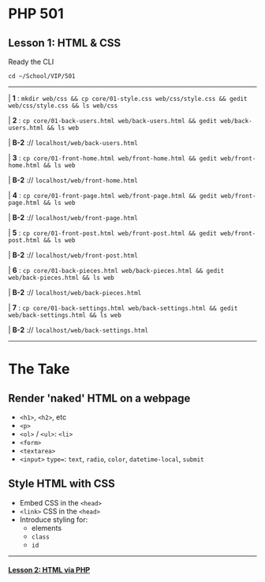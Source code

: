 # PHP 501
## Lesson 1: HTML & CSS

Ready the CLI

`cd ~/School/VIP/501`

___

| **1** : `mkdir web/css && cp core/01-style.css web/css/style.css && gedit web/css/style.css && ls web/css`

| **2** : `cp core/01-back-users.html web/back-users.html && gedit web/back-users.html && ls web`

| **B-2** :// `localhost/web/back-users.html`

| **3** : `cp core/01-front-home.html web/front-home.html && gedit web/front-home.html && ls web`

| **B-2** :// `localhost/web/front-home.html`

| **4** : `cp core/01-front-page.html web/front-page.html && gedit web/front-page.html && ls web`

| **B-2** :// `localhost/web/front-page.html`

| **5** : `cp core/01-front-post.html web/front-post.html && gedit web/front-post.html && ls web`

| **B-2** :// `localhost/web/front-post.html`

| **6** : `cp core/01-back-pieces.html web/back-pieces.html && gedit web/back-pieces.html && ls web`

| **B-2** :// `localhost/web/back-pieces.html`

| **7** : `cp core/01-back-settings.html web/back-settings.html && gedit web/back-settings.html && ls web`

| **B-2** :// `localhost/web/back-settings.html`
___

# The Take

## Render 'naked' HTML on a webpage
- `<h1>`, `<h2>`, etc
- `<p>`
- `<ol>` / `<ul>`: `<li>`
- `<form>`
- `<textarea>`
- `<input>` `type=`: `text`, `radio`, `color`, `datetime-local`, `submit`

## Style HTML with CSS
- Embed CSS in the `<head>`
- `<link>` CSS in the `<head>`
- Introduce styling for:
  - elements
  - `class`
  - `id`

___

#### [Lesson 2: HTML via PHP](https://github.com/inkVerb/vip/blob/master/501-php/Lesson-02.md)
